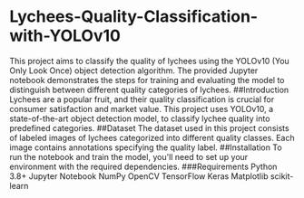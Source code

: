 # Lychees-Quality-Classification-with-YOLOv10
This project aims to classify the quality of lychees using the YOLOv10 (You Only Look Once) object detection algorithm. The provided Jupyter notebook demonstrates the steps for training and evaluating the model to distinguish between different quality categories of lychees.
##Introduction
Lychees are a popular fruit, and their quality classification is crucial for consumer satisfaction and market value. This project uses YOLOv10, a state-of-the-art object detection model, to classify lychee quality into predefined categories.
##Dataset
The dataset used in this project consists of labeled images of lychees categorized into different quality classes. Each image contains annotations specifying the quality label.
##Installation
To run the notebook and train the model, you'll need to set up your environment with the required dependencies.
###Requirements
Python 3.8+
Jupyter Notebook
NumPy
OpenCV
TensorFlow
Keras
Matplotlib
scikit-learn
